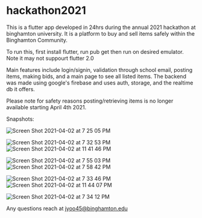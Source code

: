 
# hackathon2021
This is a flutter app developed in 24hrs during the annual 2021 hackathon at binghamton university.
It is a platform to buy and sell items safely within the Binghamton Community.

To run this, first install flutter, run pub get then run on desired emulator. Note it may not suppourt flutter 2.0

Main features include login/signin, validation through school email, posting items, making bids, and a main page to see all listed items. 
The backend was made using google's firebase and uses auth, storage, and the realtime db it offers.

Please note for safety reasons posting/retrieving items is no longer available starting April 4th 2021.

Snapshots:

![Screen Shot 2021-04-02 at 7 25 05 PM](https://user-images.githubusercontent.com/54812775/113408592-95d00380-93ea-11eb-9ead-6015cc0ba37b.png) 

![Screen Shot 2021-04-02 at 7 32 53 PM](https://user-images.githubusercontent.com/54812775/113408600-99638a80-93ea-11eb-885c-f832e255ad6c.png) ![Screen Shot 2021-04-02 at 11 41 46 PM](https://user-images.githubusercontent.com/54812775/113425884-929a3f00-940d-11eb-9bba-c7a13aec4c47.png)

![Screen Shot 2021-04-02 at 7 55 03 PM](https://user-images.githubusercontent.com/54812775/113409984-56ef7d00-93ed-11eb-9e2f-7bb6567a26ac.png)![Screen Shot 2021-04-02 at 7 58 42 PM](https://user-images.githubusercontent.com/54812775/113425894-975ef300-940d-11eb-804f-8ea5782e91c3.png)



![Screen Shot 2021-04-02 at 7 33 46 PM](https://user-images.githubusercontent.com/54812775/113408615-9d8fa800-93ea-11eb-84bf-6253d05c7692.png) ![Screen Shot 2021-04-02 at 11 44 07 PM](https://user-images.githubusercontent.com/54812775/113425909-9c23a700-940d-11eb-8045-e235dc38bbbc.png)


![Screen Shot 2021-04-02 at 7 34 12 PM](https://user-images.githubusercontent.com/54812775/113408646-aa140080-93ea-11eb-86c9-bee05ad8cdc8.png)

Any questions reach at jyoo45@binghamton.edu
